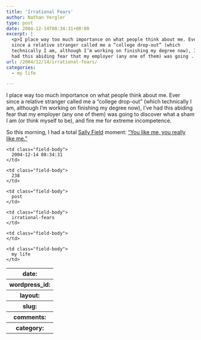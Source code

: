 ```yaml
---
title: 'Irrational Fears'
author: Nathan Yergler
type: post
date: 2004-12-14T08:34:31+00:00
excerpt: |
  <p>I place way too much importance on what people think about me. Ever
  since a relative stranger called me a “college drop-out” (which
  technically I am, although I’m working on finishing my degree now), I’ve
  had this abiding fear that my employer (any one of them) was going ...</p>
url: /2004/12/14/irrational-fears/
categories:
  - my life

---
```

I place way too much importance on what people think about me. Ever since a relative stranger called me a “college drop-out” (which technically I am, although I’m working on finishing my degree now), I’ve had this abiding fear that my employer (any one of them) was going to discover what a sham I am (or think myself to be), and fire me for extreme incompetence.

So this morning, I had a total [Sally Field][1]  moment: [“You like me, you really like me.”][2]

<table class="docutils field-list" frame="void" rules="none">
  <col class="field-name" /> <col class="field-body" /> <tr class="field">
    <th class="field-name">
      date:
    </th>

    <td class="field-body">
      2004-12-14 08:34:31
    </td>
  </tr>

  <tr class="field">
    <th class="field-name">
      wordpress_id:
    </th>

    <td class="field-body">
      238
    </td>
  </tr>

  <tr class="field">
    <th class="field-name">
      layout:
    </th>

    <td class="field-body">
      post
    </td>
  </tr>

  <tr class="field">
    <th class="field-name">
      slug:
    </th>

    <td class="field-body">
      irrational-fears
    </td>
  </tr>

  <tr class="field">
    <th class="field-name">
      comments:
    </th>

    <td class="field-body">
    </td>
  </tr>

  <tr class="field">
    <th class="field-name">
      category:
    </th>

    <td class="field-body">
      my life
    </td>
  </tr>
</table>

 [1]: http://www.bartleby.com/63/37/6137.html
 [2]: http://creativecommons.org/weblog/entry/5165